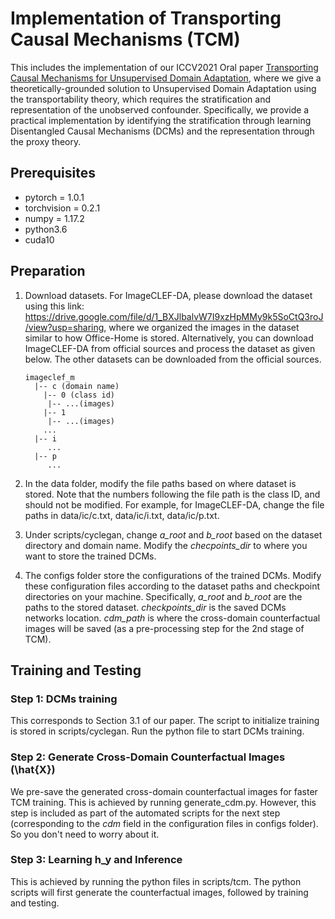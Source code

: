 # Implementation of Transporting Causal Mechanisms (TCM)

This includes the implementation of our ICCV2021 Oral paper [Transporting Causal Mechanisms for Unsupervised Domain Adaptation](https://arxiv.org/abs/2107.11055), where we give a theoretically-grounded solution to Unsupervised Domain Adaptation using the transportability theory, which requires the stratification and representation of the unobserved confounder. Specifically, we provide a practical implementation by identifying the stratification through learning Disentangled Causal Mechanisms (DCMs) and the representation through the proxy theory.

## Prerequisites

- pytorch = 1.0.1 
- torchvision = 0.2.1
- numpy = 1.17.2
- python3.6
- cuda10

## Preparation

1. Download datasets. For ImageCLEF-DA, please download the dataset using this link: https://drive.google.com/file/d/1_BXJlbalvW7I9xzHpMMy9k5SoCtQ3roJ/view?usp=sharing, where we organized the images in the dataset similar to how Office-Home is stored. Alternatively, you can download ImageCLEF-DA from official sources and process the dataset as given below. The other datasets can be downloaded from the official sources.

   ```
   imageclef_m
     |-- c (domain name)
       |-- 0 (class id)
       	|-- ...(images)
       |-- 1
       	|-- ...(images)
       ...
     |-- i
     	...
     |-- p
     	...
   ```

   

2. In the data folder, modify the file paths based on where dataset is stored. Note that the numbers following the file path is the class ID, and should not be modified. For example, for ImageCLEF-DA, change the file paths in data/ic/c.txt, data/ic/i.txt, data/ic/p.txt.

3. Under scripts/cyclegan, change *a_root* and *b_root* based on the dataset directory and domain name. Modify the *checpoints_dir* to where you want to store the trained DCMs.

4. The configs folder store the configurations of the trained DCMs. Modify these configuration files according to the dataset paths and checkpoint directories on your machine. Specifically, *a_root* and *b_root* are the paths to the stored dataset. *checkpoints_dir* is the saved DCMs networks location.  *cdm_path* is where the cross-domain counterfactual images will be saved (as a pre-processing step for the 2nd stage of TCM).

## Training and Testing

### Step 1: DCMs training

This corresponds to Section 3.1 of our paper.  The script to initialize training is stored in scripts/cyclegan. Run the python file to start DCMs training.

### Step 2: Generate Cross-Domain Counterfactual Images (\hat{X})

We pre-save the generated cross-domain counterfactual images for faster TCM training. This is achieved by running generate_cdm.py. However, this step is included as part of the automated scripts for the next step (corresponding to the *cdm* field in the configuration files in configs folder). So you don't need to worry about it.

### Step 3: Learning h_y and Inference

This is achieved by running the python files in scripts/tcm. The python scripts will first generate the counterfactual images, followed by training and testing.